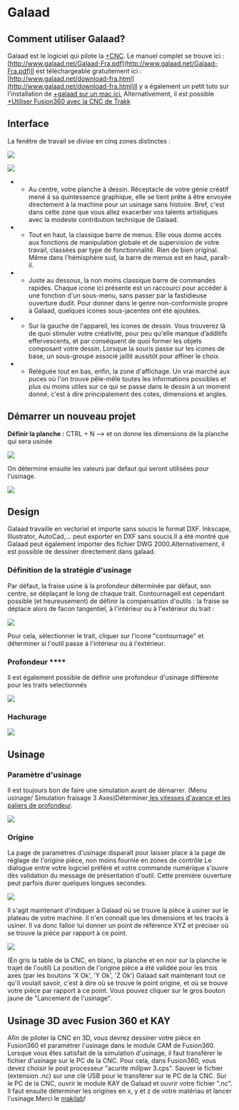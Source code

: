 # Galaad

## Comment utiliser Galaad? 

 Galaad est le logiciel qui pilote la [+CNC](https://paper.dropbox.com/doc/mjqjcTxSBkEr5s9zb7SP0). Le manuel complet se trouve ici : [http://www.galaad.net/Galaad-Fra.pdf](http://www.galaad.net/Galaad-Fra.pdf)Il est téléchargeable gratuitement ici : [http://www.galaad.net/download-fra.html](http://www.galaad.net/download-fra.html)Il y a également un petit tuto sur l'installation de [+galaad sur un mac ici.](https://paper.dropbox.com/doc/zPO2BssdD0HMiYoXZlvLO) Alternativement, il est possible [+Utiliser Fusion360 avec la CNC de Trakk](https://paper.dropbox.com/doc/XCIaHpuHyK7ui8p06Ya1U)

## Interface

  La fenêtre de travail se divise en cinq zones distinctes : 

 ![](https://hackpad-attachments.imgix.net/hackpad.com_W2FyB658rNH_p.329185_1428396300685_undefined?fit=max&w=882)

![](../.gitbook/assets/image%20%2835%29.png)



* - Au centre, votre planche à dessin. Réceptacle de votre génie créatif mené à sa quintessence graphique, elle se tient prête à être envoyée directement à la machine pour un usinage sans histoire. Bref, c'est dans cette zone que vous allez exacerber vos talents artistiques avec la modeste contribution technique de Galaad. 
*  - Tout en haut, la classique barre de menus. Elle vous donne accès aux fonctions de manipulation globale et de supervision de votre travail, classées par type de fonctionnalité. Rien de bien original. Même dans l'hémisphère sud, la barre de menus est en haut, paraît-il. 
* - Juste au dessous, la non moins classique barre de commandes rapides. Chaque icone ici présente est un raccourci pour accéder à une fonction d'un sous-menu, sans passer par la fastidieuse ouverture dudit. Pour donner dans le genre non-conformiste propre à Galaad, quelques icones sous-jacentes ont été ajoutées.
*  - Sur la gauche de l'appareil, les icones de dessin. Vous trouverez là de quoi stimuler votre créativité, pour peu qu'elle manque d’additifs effervescents, et par conséquent de quoi former les objets composant votre dessin. Lorsque la souris passe sur les icones de base, un sous-groupe associé jaillit aussitôt pour affiner le choix. 
*  - Reléguée tout en bas, enfin, la zone d'affichage. Un vrai marché aux puces où l'on trouve pêle-mêle toutes les informations possibles et plus ou moins utiles sur ce qui se passe dans le dessin à un moment donné, c'est à dire principalement des cotes, dimensions et angles. 

## Démarrer un nouveau projet

**Définir la planche :** CTRL + N --&gt; et on donne les dimensions de la planche qui sera usinée

![](../.gitbook/assets/image%20%2817%29.png)



 On détermine ensuite les valeurs par defaut qui seront utilisées pour l'usinage. 

![](../.gitbook/assets/image%20%2873%29.png)

## **Design**

Galaad  travaille en vectoriel et importe sans soucis le format DXF. Inkscape, Illustrator, AutoCad,... peut exporter en DXF sans soucis.Il a été montré que Galaad peut également importer des fichier DWG 2000.Alternativement, il est possible de dessiner directement dans galaad.   

### **Définition de la stratégie d'usinage**

Par défaut, la fraise usine à la profondeur déterminée par défaut, son centre, se déplaçant le long de chaque trait. ContournageIl est cependant possible \(et heureusement\) de définir la compensation d'outils : la fraise se déplace alors de facon tangentiel, à l'intérieur ou à l'extérieur du trait : 

![](../.gitbook/assets/image%20%2855%29.png)

Pour cela, sélectionner le trait, cliquer sur l'icone "contournage" et déterminer si l'outil passe à l'intérieur ou à l'extérieur.

### Profondeur ****

Il est également possible de définir une profondeur d'usinage différente pour les traits selectionnés



![](../.gitbook/assets/image%20%2857%29.png)

###  Hachurage

![](../.gitbook/assets/image%20%283%29.png)

## Usinage

### **Paramètre d'usinage**

Il est toujours bon de faire une simulation avant de démarrer.  \(Menu usinage/ Simulation fraisage 3 Axes\)Déterminer[ les vitesses d'avance et les paliers de profondeur](../tools/cnc.md#vitesse-davance-et-vitesse-de-coupe).

![](../.gitbook/assets/image%20%2816%29.png)

### **Origine** 

La page de paramètres d'usinage disparaît pour laisser place à la page de réglage de l'origine pièce, non moins fournie en zones de contrôle  Le dialogue entre votre logiciel préféré et votre commande numérique s'ouvre dès validation du message de présentation d'outil. Cette première ouverture peut parfois durer quelques longues secondes.

![](../.gitbook/assets/image%20%2868%29.png)

  Il s'agit maintenant d'indiquer à Galaad où se trouve la pièce à usiner sur le plateau de votre machine.  Il n'en connaît que les dimensions et les tracés à usiner. Il va donc falloir lui donner un point de référence XYZ et préciser où se trouve la pièce par rapport à ce point. 

![](../.gitbook/assets/image%20%2814%29.png)

\(En gris la table de la CNC, en blanc, la planche et en noir sur la planche le trajet de l'outil\)  La position de l'origine pièce a été validée pour les trois axes \(par les boutons 'X Ok', 'Y Ok', 'Z Ok'\) Galaad sait maintenant tout ce qu'il voulait savoir, c'est à dire où se trouve le point origine, et où se trouve votre pièce par rapport à ce point. Vous pouvez cliquer sur le gros bouton jaune de "Lancement de l'usinage".



## Usinage 3D avec  Fusion 360 et KAY

Afin de piloter la CNC en 3D, vous devrez dessiner votre pièce en Fusion360 et paramétrer l'usinage dans le module CAM de Fusion360. Lorsque vous êtes satisfait de la simulation d'usinage, il faut transférer le fichier d'usinage sur le PC de la CNC. Pour cela, dans Fusion360, vous devez choisir le post processeur "acurite millpwr 3.cps". Sauver le fichier \(extension .nc\) sur une clé USB pour le transférer sur le PC de la CNC. Sur le PC de la CNC, ouvrir le module KAY de Galaad et ouvrir votre fichier ".nc". Il faut ensuite déterminer les origines en x, y et z de votre matériau et lancer l'usinage.Merci le [makilab](https://wiki.makilab.org/index.php/CNC)!



